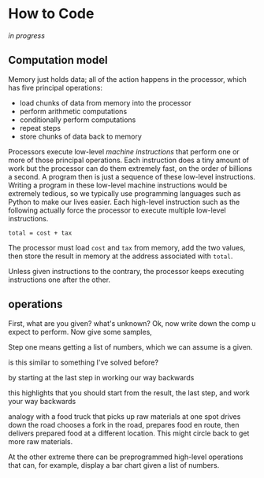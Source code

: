 # How to Code

*in progress*

## Computation model

Memory just holds data; all of the action happens in the processor, which has five principal operations:
 
* load chunks of data from memory into the processor
* perform arithmetic computations
* conditionally perform computations
* repeat steps
* store chunks of data back to memory

Processors execute low-level *machine instructions* that perform one or more of those principal operations. Each instruction does a tiny amount of work but the processor can do them extremely fast, on the order of billions a second.  A program then is just a sequence of these low-level instructions. Writing a program in these low-level machine instructions would be extremely tedious, so we typically use programming languages such as Python to make our lives easier. Each high-level instruction such as the following actually force the processor to execute multiple low-level instructions.

```
total = cost + tax
```

The processor must load `cost` and `tax` from memory, add the two values, then store the result in memory at the address associated with `total`.

Unless given instructions to the contrary, the processor keeps executing instructions one after the other.
 
## operations

First, what are you given? what's unknown? Ok, now write down the comp u expect to perform. Now give some samples,
 
Step one means getting a list of numbers, which we can assume is a given.

is this similar to something I've solved before?

 by starting at the last step in working our way backwards

 this highlights that you should start from the result, the last step, and work your way backwards

analogy with a food truck that picks up raw materials at one spot drives down the road chooses a fork in the road, prepares food en route, then delivers prepared food at a different location. This might circle back to get more  raw materials.
 
 At the other extreme there can be preprogrammed high-level operations that can, for example, display a bar chart given a list of numbers.
